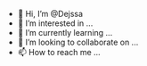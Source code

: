 - 👋 Hi, I’m @Dejssa
- 👀 I’m interested in ...
- 🌱 I’m currently learning ...
- 💞️ I’m looking to collaborate on ...
- 📫 How to reach me ...

<!---
Dejssa/Dejssa is a ✨ special ✨ repository because its `README.md` (this file) appears on your GitHub profile.
You can click the Preview link to take a look at your changes.
--->

